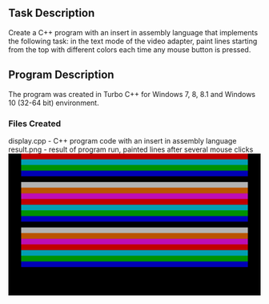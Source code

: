 ## Task Description

Create a C++ program with an insert in assembly language that implements the following task: in the text mode of the video adapter, paint lines starting from the top with different colors each time any mouse button is pressed.

## Program Description

The program was created in Turbo C++ for Windows 7, 8, 8.1 and Windows 10 (32-64 bit) environment.

### Files Created

display.cpp - C++ program code with an insert in assembly language<br>
result.png - result of program run, painted lines after several mouse clicks<br>
![Display](https://github.com/alex-krasnova/university_work/blob/main/assembly/display/result.png)
